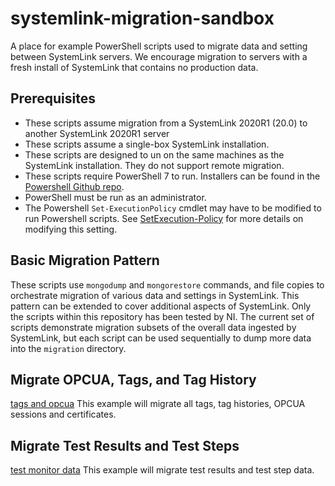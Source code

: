 # systemlink-migration-sandbox
A place for example PowerShell scripts used to migrate data and setting between SystemLink servers. We encourage migration to servers with a fresh install of SystemLink that contains no production data. 


## Prerequisites 
- These scripts assume migration from a SystemLink 2020R1 (20.0) to another SystemLink 2020R1 server
- These scripts assume a single-box SystemLink installation. 
- These scripts are designed to un on the same machines as the SystemLink installation. They do not support remote migration. 
- These scripts require PowerShell 7 to run. Installers can be found in the [Powershell Github repo](https://github.com/PowerShell/PowerShell/releases). 
- PowerShell must be run as an administrator. 
- The Powershell `Set-ExecutionPolicy` cmdlet may have to be modified to run Powershell scripts. See [SetExecution-Policy](https://docs.microsoft.com/en-us/powershell/module/microsoft.powershell.security/set-executionpolicy?view=powershell-7]) for more details on modifying this setting. 

## Basic Migration Pattern
These scripts use `mongodump` and `mongorestore` commands, and file copies to orchestrate migration of various data and settings in SystemLink. This pattern can be extended to cover additional aspects of SystemLink. Only the scripts within this repository has been tested by NI. The current set of scripts demonstrate migration subsets of the overall data ingested by SystemLink, but each script can be used sequentially to dump more data into the `migration` directory. 

## Migrate OPCUA, Tags, and Tag History
[tags and opcua](https://github.com/prestwick/systemlink-migration-sandbox/tree/master/tags%20and%20opcua)
This example will migrate all tags, tag histories, OPCUA sessions and certificates. 

## Migrate Test Results and Test Steps
[test monitor data](https://github.com/prestwick/systemlink-migration-sandbox/tree/master/test%20monitor%20data)
This example will migrate test results and test step data. 